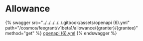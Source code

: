# Allowance

{% swagger src="../../../../../.gitbook/assets/openapi (6).yml" path="/cosmos/feegrant/v1beta1/allowance/{granter}/{grantee}" method="get" %}
[openapi (6).yml](<../../../../../.gitbook/assets/openapi (6).yml>)
{% endswagger %}
